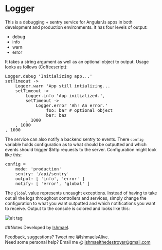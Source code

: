 Logger
======

This is a debugging + sentry service for AngularJs apps in both development and production environments. It has four levels of output:

- debug
- info
- warn
- error

It takes a string argument as well as an optional object to output. Usage looks as follows (Coffeescript):

<pre>
Logger.debug 'Initializing app...'
setTimeout ->
    Logger.warn 'App still intializing...
    setTimeout ->
        Logger.info 'App initialized.',
        setTimeout ->
            Logger.error 'Ah! An error.'
                foo: bar # optional object
                bar: baz
        , 1000
    , 1000
, 1000
</pre>

The service can also notify a backend sentry to events. There `config` variable holds configuration as to what should be outputted and which events should trigger $http requests to the server. Configuration might look like this:

<pre>
config =
    mode: 'production'
    sentry: '/api/sentry'
    output: [ 'info', 'error' ]
    notify: [ 'error', 'global' ]
</pre>

The `global` value represents uncaught exceptions. Instead of having to take out all the logs throughout controllers and services, simply change the configuration to what you want outputted and which notifications you want to receive. Output to the console is colored and looks like this:

![alt tag](http://i.imgur.com/zHR7RX7.png)

##Notes
Developed by <a href='http://twitter.com/ishmaelsalive'>Ishmael</a>. <br />

Feedback, suggestions? Tweet me <a href='http://twitter.com/ishmaelsalive'>@IshmaelsAlive</a>. <br />
Need some personal help? Email me @ <a href='mailto:ishmaelthedestroyer@gmail.com?Subject=LazyAngular'>ishmaelthedestroyer@gmail.com</a>